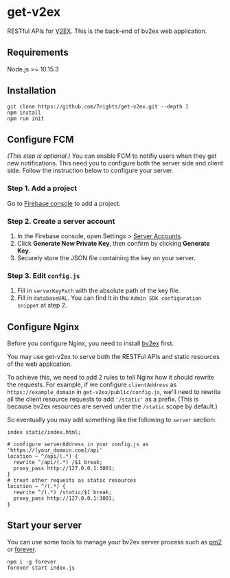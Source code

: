 get-v2ex
================================

RESTful APIs for [V2EX](https://www.v2ex.com). This is the back-end of bv2ex web application.

## Requirements
Node.js >= 10.15.3

## Installation

```shell
git clone https://github.com/7nights/get-v2ex.git --depth 1
npm install
npm run init
```

## Configure FCM

*(This step is optional.)* You can enable FCM to notifiy users when they get new notifications. This need you to configure both the server side and client side. Follow the instruction below to configure your server.

### Step 1. Add a project

Go to [Firebase console](https://console.firebase.google.com/u/0/) to add a project.

### Step 2. Create a server account

1. In the Firebase console, open Settings > [Server Accounts](https://console.firebase.google.com/u/0/project/_/settings/serviceaccounts/adminsdk).
2. Click **Generate New Private Key**, then confirm by clicking **Generate Key**.
3. Securely store the JSON file containing the key on your server.

### Step 3. Edit `config.js`

1. Fill in `serverKeyPath` with the absolute path of the key file.
2. Fill in `databaseURL`. You can find it in the `Admin SDK configuration snippet` at step 2.

## Configure Nginx

Before you configure Nginx, you need to install [bv2ex](https://github.com/7nights/bv2ex) first.

You may use get-v2ex to serve both the RESTFul APIs and static resources of the web application. 

To achieve this, we need to add 2 rules to tell Nginx how it should rewrite the requests. For example, if we configure `clientAddress` as `https://example_domain` in `get-v2ex/public/config.js`, we'll need to rewrite all the client resource requests to add `'/static'` as a prefix. (This is because bv2ex resources are served under the `/static` scope by default.)

So eventually you may add something like the following to `server` section:

```nginx
index static/index.html;

# configure serverAddress in your config.js as 'https://[your_domain.com]/api'
location ~ ^/api/(.*) {
  rewrite ^/api/(.*) /$1 break;
  proxy_pass http://127.0.0.1:3001;
}
# treat other requests as static resources
location ~ ^/(.*) {
  rewrite ^/(.*) /static/$1 break;
  proxy_pass http://127.0.0.1:3001;
}
```

## Start your server

You can use some tools to manage your bv2ex server process such as [pm2](https://pm2.io/doc/en/runtime/overview/?utm_source=pm2&utm_medium=website&utm_campaign=rebranding) or [forever](https://www.npmjs.com/package/forever).

```shell
npm i -g forever
forever start index.js
```
